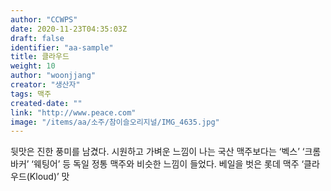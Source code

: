 ```yaml
---
author: "CCWPS"
date: 2020-11-23T04:35:03Z
draft: false
identifier: "aa-sample"
title: 클라우드
weight: 10
author: "woonjjang"
creator: "생산자"
tags: 맥주
created-date: ""
link: "http://www.peace.com"
image: "/items/aa/소주/참이슬오리지널/IMG_4635.jpg"
---
```


뒷맛은 진한 풍미를 남겼다. 시원하고 가벼운 느낌이 나는 국산 맥주보다는 ‘벡스’ ‘크롬바커’ ‘웨팅어’ 등 독일 정통 맥주와 비슷한 느낌이 들었다. 베일을 벗은 롯데 맥주 ‘클라우드(Kloud)’ 맛